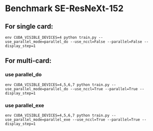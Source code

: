 # Benchmark SE-ResNeXt-152

## For single card:
```
env CUDA_VISIBLE_DEVICES=4 python train.py --use_parallel_mode=parallel_do --use_nccl=False --parallel=False --display_step=1
```

## For multi-card:
### use parallel_do
```
env CUDA_VISIBLE_DEVICES=4,5,6,7 python train.py --use_parallel_mode=parallel_do --use_nccl=True --parallel=True --display_step=1
```
###  use parallel_exe
```
env CUDA_VISIBLE_DEVICES=4,5,6,7 python train.py --use_parallel_mode=parallel_exe --use_nccl=True --parallel=True --display_step=1
```

